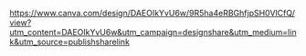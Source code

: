 https://www.canva.com/design/DAEOIkYvU6w/9R5ha4eRBGhfjpSH0VlCfQ/view?utm_content=DAEOIkYvU6w&utm_campaign=designshare&utm_medium=link&utm_source=publishsharelink


